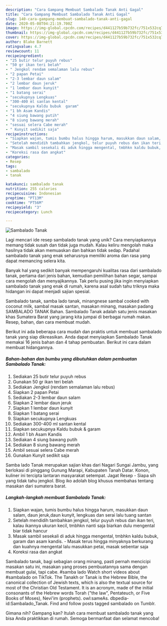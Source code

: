 ```yaml
---
description: "Cara Gampang Membuat Sambalado Tanak Anti Gagal"
title: "Cara Gampang Membuat Sambalado Tanak Anti Gagal"
slug: 140-cara-gampang-membuat-sambalado-tanak-anti-gagal
date: 2020-05-08T04:21:19.700Z
image: https://img-global.cpcdn.com/recipes/d441127b59b732fc/751x532cq70/sambalado-tanak-foto-resep-utama.jpg
thumbnail: https://img-global.cpcdn.com/recipes/d441127b59b732fc/751x532cq70/sambalado-tanak-foto-resep-utama.jpg
cover: https://img-global.cpcdn.com/recipes/d441127b59b732fc/751x532cq70/sambalado-tanak-foto-resep-utama.jpg
author: Blake Barnett
ratingvalue: 4.7
reviewcount: 11
recipeingredient:
- "25 butir telur puyuh rebus"
- "50 gr ikan teri belah"
- " Jengkol rendam semalaman lalu rebus"
- "2 papan Petai"
- "2-3 lembar daun salam"
- "2 lembar daun jeruk"
- "1 lembar daun kunyit"
- "1 batang serai"
- "secukupnya Lengkuas"
- "300-400 ml santan kental"
- "secukupnya Kaldu bubuk  garam"
- "1 bh Asam Kandis"
- "4 siung bawang putih"
- "8 siung bawang merah"
- "sesuai selera Cabe merah"
- " Kunyit sedikit saja"
recipeinstructions:
- "Siapkan wajan, tumis bumbu halus hingga harum, masukkan daun salam, daun jeruk,daun kunyit, lengkuas dan serai lalu tuang santan"
- "Setelah mendidih tambahkan jengkol, telur puyuh rebus dan ikan teri, kalau ikannya ukuran kecil, tmbhkn nanti saja biarkan dulu mengental biar tidak hancur"
- "Masak sambil sesekali di aduk hingga mengental, tmbhkn kaldu bubuk, garam dan asam kandis. Masak terus hingga minyaknya berkurang dan kuahnya mengental lalu masukkan petai, masak sebentar saja"
- "Koreksi rasa dan angkat"
categories:
- Resep
tags:
- sambalado
- tanak

katakunci: sambalado tanak 
nutrition: 255 calories
recipecuisine: Indonesian
preptime: "PT13M"
cooktime: "PT56M"
recipeyield: "3"
recipecategory: Lunch

---
```



![Sambalado Tanak](https://img-global.cpcdn.com/recipes/d441127b59b732fc/751x532cq70/sambalado-tanak-foto-resep-utama.jpg)

Lagi mencari ide resep sambalado tanak yang unik? Cara menyiapkannya memang tidak susah dan tidak juga mudah. Kalau keliru mengolah maka hasilnya tidak akan memuaskan dan bahkan tidak sedap. Padahal sambalado tanak yang enak seharusnya memiliki aroma dan rasa yang dapat memancing selera kita.

Banyak hal yang sedikit banyak mempengaruhi kualitas rasa dari sambalado tanak, pertama dari jenis bahan, kemudian pemilihan bahan segar, sampai cara mengolah dan menyajikannya. Tak perlu pusing jika ingin menyiapkan sambalado tanak yang enak di rumah, karena asal sudah tahu triknya maka hidangan ini dapat menjadi sajian spesial.

Sambalado tanak, samba lado tanak, minangnese sambal cooked with coconut milk, sambal masak santan, masakan minang, masakan padang SAMBALADO TANAK Bahan. Sambalado Tanak adalah satu jenis masakan khas Sumatera Barat yang jarang kita jumpai di berbagai rumah makan. Resep, bahan, dan cara membuat mudah.


Berikut ini ada beberapa cara mudah dan praktis untuk membuat sambalado tanak yang siap dikreasikan. Anda dapat menyiapkan Sambalado Tanak memakai 16 jenis bahan dan 4 tahap pembuatan. Berikut ini cara dalam membuat hidangannya.

<!--inarticleads1-->

##### Bahan-bahan dan bumbu yang dibutuhkan dalam pembuatan Sambalado Tanak:

1. Sediakan 25 butir telur puyuh rebus
1. Gunakan 50 gr ikan teri belah
1. Sediakan  Jengkol (rendam semalaman lalu rebus)
1. Siapkan 2 papan Petai
1. Sediakan 2-3 lembar daun salam
1. Siapkan 2 lembar daun jeruk
1. Siapkan 1 lembar daun kunyit
1. Siapkan 1 batang serai
1. Siapkan secukupnya Lengkuas
1. Sediakan 300-400 ml santan kental
1. Siapkan secukupnya Kaldu bubuk &amp; garam
1. Ambil 1 bh Asam Kandis
1. Sediakan 4 siung bawang putih
1. Sediakan 8 siung bawang merah
1. Ambil sesuai selera Cabe merah
1. Gunakan  Kunyit sedikit saja


Samba lado Tanak merupakan sajian khas dari Nagari Sungai Jambu, yang berlokasi di pinggang Gunung Marapi, Kabupaten Tanah Datar. Konon, kuliner ini tercipta lantaran masyarakat setempat. Jagat Resep - Siapa sih yang tidak tahu jengkol. Blog iko adolah blog khusus membahas tentang masakan dari sumatera barat. 

<!--inarticleads2-->

##### Langkah-langkah membuat Sambalado Tanak:

1. Siapkan wajan, tumis bumbu halus hingga harum, masukkan daun salam, daun jeruk,daun kunyit, lengkuas dan serai lalu tuang santan
1. Setelah mendidih tambahkan jengkol, telur puyuh rebus dan ikan teri, kalau ikannya ukuran kecil, tmbhkn nanti saja biarkan dulu mengental biar tidak hancur
1. Masak sambil sesekali di aduk hingga mengental, tmbhkn kaldu bubuk, garam dan asam kandis. - Masak terus hingga minyaknya berkurang dan kuahnya mengental lalu masukkan petai, masak sebentar saja
1. Koreksi rasa dan angkat


Sambalado tanak, bagi sebagian orang minang, pasti pernah mencicipi masakan satu ini, masakan yang proses pembuatannya sama dengan membuat gulai, tapi cabe. #samba lado Watch short videos about #sambalado on TikTok. The Tanakh or Tanak is the Hebrew Bible, the canonical collection of Jewish texts, which is also the textual source for most of the Christian Old Testament. It is an acronym, made of the initial consonants of the Hebrew words Torah (&#34;the law&#34;, Pentateuch, or Five Books of Moses), Nevi&#39;im (prophets). owl:sameAs. dbpedia-id:Sambalado_Tanak. Find and follow posts tagged sambalado on Tumblr. 

Gimana nih? Gampang kan? Itulah cara membuat sambalado tanak yang bisa Anda praktikkan di rumah. Semoga bermanfaat dan selamat mencoba!
